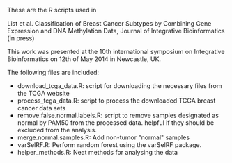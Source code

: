 These are the R scripts used in 

List et al. Classification of Breast Cancer Subtypes by Combining Gene Expression and DNA Methylation Data, Journal of Integrative Bioinformatics (in press)

This work was presented at the 10th international symposium on Integrative Bioinformatics on 12th of May 2014 in Newcastle, UK.

The following files are included:
* download_tcga_data.R: script for downloading the necessary files from the TCGA website
* process_tcga_data.R: script to process the downloaded TCGA breast cancer data sets
* remove.false.normal.labels.R: script to remove samples designated as normal by PAM50 from the processed data. helpful if they should be excluded from the analysis.
* merge.normal.samples.R: Add non-tumor "normal" samples 
* varSelRF.R: Perform random forest using the varSelRF package.
* helper_methods.R: Neat methods for analysing the data


